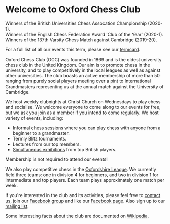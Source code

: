 ﻿# Welcome to Oxford Chess Club

Winners of the British Universities Chess Assocation Championship (2020-1).  
Winners of the English Chess Federation Award 'Club of the Year' (2020-1).    
Winners of the 137th Varsity Chess Match against Cambridge (2019-20). 
  
For a full list of all our events this term, please see our [termcard](/termcard).  
  
Oxford Chess Club (OCC) was founded in 1869 and is the oldest university chess club in the United Kingdom. Our aim is to promote chess in the university, and to play competitively in the local leagues as well as against other universities. The club boasts an active membership of more than 50 ranging from purely social players meeting over a pint to International Grandmasters representing us at the annual match against the University of Cambridge.  
  
We host weekly clubnights at Christ Church on Wednesdays to play chess and socialise. We welcome everyone to come along to our events for free, but we ask you join as a member if you intend to come regularly. We host variety of events, including:
- Informal chess sessions where you can play chess with anyone from a beginner to a grandmaster.
- Termly Blitz tournaments.
- Lectures from our top members.
- [Simultaneous exhibitions](/events) from top British players.  
  
Membership is not required to attend our events!

We also play competitive chess in the [Oxfordshire League](http://www.oxfordfusion.com/oca/). We currently field three teams: one in division 4 for beginners, and two in division 1 for intermediate and top players. Each team plays approximately one match per week.

If you're interested in the club and its activities, please feel free to [contact us](/contact), join our [Facebook group](https://www.facebook.com/groups/oxford.chess.club/) and like our [Facebook page](https://www.facebook.com/oxfordunichess). Also sign up to our [mailing list](/maillists).

Some interesting facts about the club are documented on [Wikipedia](http://en.wikipedia.org/wiki/Oxford_University_Chess_Club).

